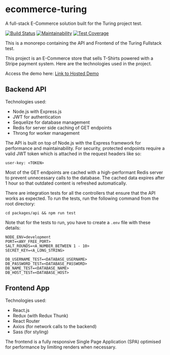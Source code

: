 # ecommerce-turing
A full-stack E-Commerce solution built for the Turing project test.

[![Build Status](https://travis-ci.com/ovieokeh/ecommerce-turing.svg?token=ib4xukwyyyzrf2XQqfZc&branch=develop)](https://travis-ci.com/ovieokeh/ecommerce-turing)
[![Maintainability](https://api.codeclimate.com/v1/badges/14f7f4b747b1a3356b58/maintainability)](https://codeclimate.com/github/ovieokeh/ecommerce-turing/maintainability)
[![Test Coverage](https://api.codeclimate.com/v1/badges/14f7f4b747b1a3356b58/test_coverage)](https://codeclimate.com/github/ovieokeh/ecommerce-turing/test_coverage)

This is a monorepo containing the API and Frontend of the Turing Fullstack test.

This project is an E-Commerce store that sells T-Shirts powered with a Stripe payment system. Here are the technologies used in the project.

Access the demo here: [Link to Hosted Demo](http://shopstack-turing.herokuapp.com/)

## Backend API

Technologies used:

- Node.js with Express.js
- JWT for authentication
- Sequelize for database management
- Redis for server side caching of GET endpoints
- Throng for worker management

The API is built on top of Node.js with the Express framework for performance and maintainability. For security, protected endpoints require a valid JWT token which is attached in the request headers like so:

```
user-key: <TOKEN>
```

Most of the GET endpoints are cached with a high-performant Redis server to prevent unnecessary calls to the database. The cached data expires after 1 hour so that outdated content is refreshed automatically.

There are integration tests for all the controllers that ensure that the API works as expected. To run the tests, run the following command from the root directory:

```
cd packages/api && npm run test
```

Note that for the tests to run, you have to create a `.env` file with these details:

```
NODE_ENV=development
PORT=<ANY_FREE_PORT>
SALT_ROUNDS=<A_NUMBER_BETWEEN 1 - 10>
SECRET_KEY=<A_LONG_STRING>

DB_USERNAME_TEST=<DATABASE_USERNAME>
DB_PASSWORD_TEST=<DATABASE_PASSWORD>
DB_NAME_TEST=<DATABASE_NAME>
DB_HOST_TEST=<DATABASE_HOST>
```

## Frontend App

Technologies used:

- React.js
- Redux (with Redux Thunk)
- React Router
- Axios (for network calls to the backend)
- Sass (for styling)

The frontend is a fully responsive Single Page Application (SPA) optimised for performance by limiting renders when necessary.
